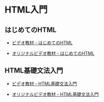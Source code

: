 HTML入門
==============================

はじめてのHTML
------------------------------

- [ビデオ教材 - はじめてのHTML](http://172.16.7.40/share/新入社員研修/教材/dotinstall/はじめてのHTML/)

- [オリジナルビデオ教材 - はじめてのHTML](https://dotinstall.com/lessons/basic_html_v4)

HTML基礎文法入門
------------------------------

- [ビデオ教材 - HTML基礎文法入門](http://172.16.7.40/share/新入社員研修/教材/dotinstall/HTML基礎文法入門/)

- [オリジナルビデオ教材 - HTML基礎文法入門](https://dotinstall.com/lessons/basic_html_tags)

